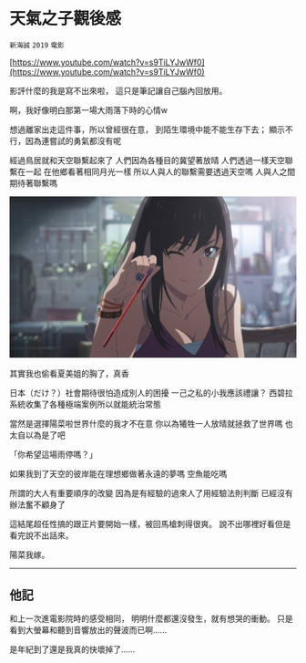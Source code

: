 # 天氣之子觀後感

`新海誠` `2019` `電影`

[https://www.youtube.com/watch?v=s9TiLYJwWf0](https://www.youtube.com/watch?v=s9TiLYJwWf0)

影評什麼的我是寫不出來啦，
這只是筆記讓自己腦內回放用。

啊，我好像明白那第一場大雨落下時的心情w

想過離家出走這件事，所以曾經很在意，
到陌生環境中能不能生存下去；
顯示不行，因為連嘗試的勇氣都沒有呢

經過鳥居就和天空聯繫起來了
人們因為各種目的冀望著放晴
人們透過一樣天空聯繫在一起
在他鄉看著相同月光一樣
所以人與人的聯繫需要透過天空嗎
人與人之間期待著聯繫嗎

![](/../images/natsumi.png)

其實我也偷看夏美姐的胸了，真香

日本（だけ？）社會期待很怕造成別人的困擾
一己之私的小我應該禮讓？
西碧拉系統收集了各種極端案例所以就能統治常態

當然是選擇陽菜啦世界什麼的我才不在意
你以為犧牲一人放晴就拯救了世界嗎
也太自以為是了吧

「你希望這場雨停嗎？」

如果我到了天空的彼岸能在理想鄉做著永遠的夢嗎
空魚能吃嗎

所謂的大人有重要順序的改變
因為是有經驗的過來人了用經驗法則判斷
已經沒有辦法奮不顧身了

這結尾超任性搞的跟正片要開始一樣，被回馬槍刺得很爽。
說不出哪裡好看但是看完說不出話來。

陽菜我嫁。

---

## 他記

和上一次進電影院時的感受相同，
明明什麼都還沒發生，就有想哭的衝動。
只是看到大螢幕和聽到音響放出的聲波而已啊…...

是年紀到了還是我真的快壞掉了…...